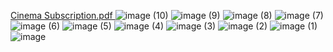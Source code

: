 [Cinema Subscription.pdf
](https://github.com/KacperGierycz/CinemaSubscriptionManagementSystem-/blob/467546a6a97352f99eca43f95587a9628da87ada/Cinema%20Subscription.pdf)
![image (10)](https://github.com/user-attachments/assets/e21083c1-1d17-4928-a79d-08555dfb0a07)
![image (9)](https://github.com/user-attachments/assets/c4eb6d2a-eda6-4dcd-a312-4f4330f22c68)
![image (8)](https://github.com/user-attachments/assets/28e88615-9e76-4db4-aa5f-f3a974ed7d3f)
![image (7)](https://github.com/user-attachments/assets/7a280cad-0b75-4959-a090-7c86864ec36c)
![image (6)](https://github.com/user-attachments/assets/dcff8f26-e2d5-49dd-970e-a0a38460c6f6)
![image (5)](https://github.com/user-attachments/assets/9b011ed9-44a8-4bfa-8c4f-246371ddafe2)
![image (4)](https://github.com/user-attachments/assets/8b135f76-7202-4758-ac31-3ae661e181d3)
![image (3)](https://github.com/user-attachments/assets/a6fbd59e-e3a9-4c89-b01a-490d6b87fff8)
![image (2)](https://github.com/user-attachments/assets/b53eeb15-5a83-436c-bc48-3bad9a234eb1)
![image (1)](https://github.com/user-attachments/assets/a3c55d2d-9e37-4da6-becc-780355b7d6fb)
![image](https://github.com/user-attachments/assets/fc447c0c-6a3a-4b90-b4fc-d00600d2ba77)
